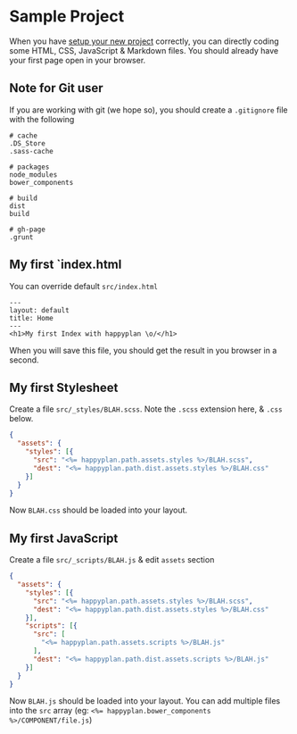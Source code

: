 # Sample Project

When you have [setup your new project](docs/1-Getting-Started.md#installation) correctly, you can directly coding some HTML, CSS, JavaScript & Markdown files.
You should already have your first page open in your browser.

## Note for Git user

If you are working with git (we hope so), you should create a `.gitignore` file with the following

    # cache
    .DS_Store
    .sass-cache

    # packages
    node_modules
    bower_components

    # build
    dist
    build

    # gh-page
    .grunt

## My first `index.html

You can override default `src/index.html`

    ---
    layout: default
    title: Home
    ---
    <h1>My first Index with happyplan \o/</h1>

When you will save this file, you should get the result in you browser in a second.

## My first Stylesheet

Create a file `src/_styles/BLAH.scss`. Note the `.scss` extension here, & `.css` below.

```json
{
  "assets": {
    "styles": [{
      "src": "<%= happyplan.path.assets.styles %>/BLAH.scss",
      "dest": "<%= happyplan.path.dist.assets.styles %>/BLAH.css"
    }]
  }
}
```

Now `BLAH.css` should be loaded into your layout.

## My first JavaScript

Create a file `src/_scripts/BLAH.js` & edit `assets` section

```json
{
  "assets": {
    "styles": [{
      "src": "<%= happyplan.path.assets.styles %>/BLAH.scss",
      "dest": "<%= happyplan.path.dist.assets.styles %>/BLAH.css"
    }],
    "scripts": [{
      "src": [
        "<%= happyplan.path.assets.scripts %>/BLAH.js"
      ],
      "dest": "<%= happyplan.path.dist.assets.scripts %>/BLAH.js"
    }]
  }
}
```

Now `BLAH.js` should be loaded into your layout.
You can add multiple files into the `src` array (eg: `<%= happyplan.bower_components %>/COMPONENT/file.js`)
